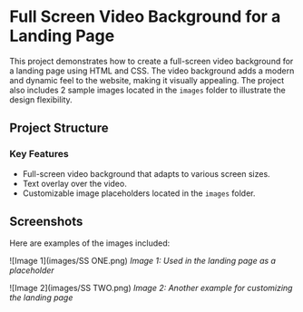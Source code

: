 # Full Screen Video Background for a Landing Page

This project demonstrates how to create a full-screen video background for a landing page using HTML and CSS. The video background adds a modern and dynamic feel to the website, making it visually appealing. The project also includes 2 sample images located in the `images` folder to illustrate the design flexibility.

## Project Structure


### Key Features
- Full-screen video background that adapts to various screen sizes.
- Text overlay over the video.
- Customizable image placeholders located in the `images` folder.

## Screenshots

Here are examples of the images included:

![Image 1](images/SS ONE.png)
*Image 1: Used in the landing page as a placeholder*

![Image 2](images/SS TWO.png)
*Image 2: Another example for customizing the landing page*


